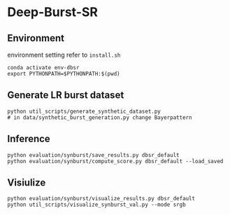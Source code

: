 # Deep-Burst-SR

## Environment
environment setting refer to `install.sh`
```
conda activate env-dbsr
export PYTHONPATH=$PYTHONPATH:$(pwd)
```

## Generate LR burst dataset

```
python util_scripts/generate_synthetic_dataset.py
# in data/synthetic_burst_generation.py change Bayerpattern
```

## Inference

```
python evaluation/synburst/save_results.py dbsr_default
python evaluation/synburst/compute_score.py dbsr_default --load_saved

```

## Visiulize

```
python evaluation/synburst/visualize_results.py dbsr_default
python util_scripts/visualize_synburst_val.py --mode srgb
```

